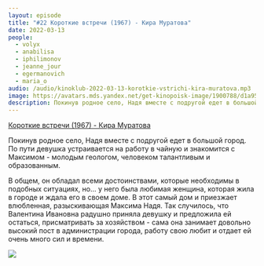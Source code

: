 ```yaml
---
layout: episode
title: "#22 Короткие встречи (1967) - Кира Муратова"
date: 2022-03-13
people:
  - volyx
  - anabilisa
  - iphilimonov
  - jeanne_jour
  - egermanovich
  - maria_o
audio: /audio/kinoklub-2022-03-13-korotkie-vstrichi-kira-muratova.mp3
image: https://avatars.mds.yandex.net/get-kinopoisk-image/1900788/d1a954ad-36bb-4431-8761-67b5752cdf66/600x
description: Покинув родное село, Надя вместе с подругой едет в большой город. По пути девушка устраивается на работу в чайную и знакомится с Максимом - молодым геологом, человеком талантливым и образованным. В общем, он обладал всеми достоинствами, которые необходимы в подобных ситуациях, но... у него была любимая женщина, которая жила в городе и ждала его в своем доме. В этот самый дом и приезжает влюбленная, разыскивающая Максима Надя. Так случилось, что Валентина Ивановна радушно приняла девушку и предложила ей остаться, присматривать за хозяйством - сама она занимает довольно высокий пост в администрации города, работу свою любит и отдает ей очень много сил и времени.
---
```


[Короткие встречи (1967) - Кира Муратова](https://www.kinopoisk.ru/film/44934/)

Покинув родное село, Надя вместе с подругой едет в большой город. По пути девушка устраивается на работу в чайную и знакомится с Максимом - молодым геологом, человеком талантливым и образованным.

В общем, он обладал всеми достоинствами, которые необходимы в подобных ситуациях, но... у него была любимая женщина, которая жила в городе и ждала его в своем доме. В этот самый дом и приезжает влюбленная, разыскивающая Максима Надя. Так случилось, что Валентина Ивановна радушно приняла девушку и предложила ей остаться, присматривать за хозяйством - сама она занимает довольно высокий пост в администрации города, работу свою любит и отдает ей очень много сил и времени.

![](https://avatars.mds.yandex.net/get-kinopoisk-image/1900788/d1a954ad-36bb-4431-8761-67b5752cdf66/600x)
